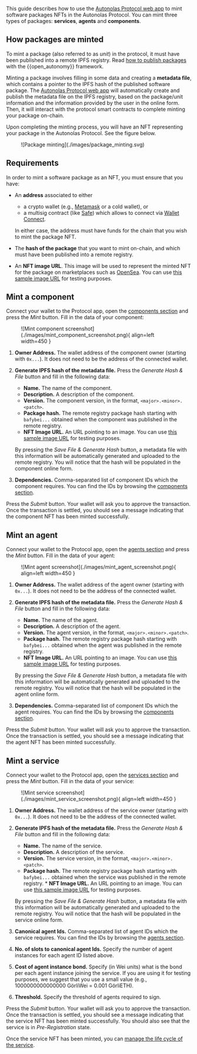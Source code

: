 This guide describes how to use the [Autonolas Protocol web app](https://protocol.autonolas.network/) to mint software packages NFTs in the Autonolas Protocol. You can mint three types of packages: **services**, **agents** and **components**.

## How packages are minted

To mint a package (also referred to as _unit_) in the protocol, it must have been published into a remote IPFS registry. Read [how to publish packages](https://docs.autonolas.network/open-autonomy/guides/publish_fetch_packages/) with the {{open_autonomy}} framework.

Minting a package involves filling in some data and creating a **metadata file**, which contains a pointer to the IPFS hash of the published software package.
The [Autonolas Protocol web app](https://protocol.autonolas.network/) will automatically create and publish the metadata file on the IPFS registry, based on the package/unit information and the information provided by the user in the online form. Then, it will interact with the protocol smart contracts to complete minting your package on-chain.

Upon completing the minting process, you will have an NFT representing your package in the Autonolas Protocol. See the figure below.

<figure markdown>
![Package minting](./images/package_minting.svg)
</figure>

## Requirements

In order to mint a software package as an NFT, you must ensure that you have:

* An **address** associated to either

    * a crypto wallet (e.g., [Metamask](https://metamask.io/) or a cold wallet), or
    * a multisig contract (like [Safe](https://safe.global/)) which allows to connect via [Wallet Connect](https://walletconnect.com/).
  
    In either case, the address must have funds for the chain that you wish to mint the package NFT.

* The **hash of the package** that you want to mint on-chain, and which must have been published into a remote registry.

* An **NFT image URL**. This image will be used to represent the minted NFT for the package on marketplaces such as [OpenSea](https://opensea.io/). You can use [this sample image URL](https://gateway.autonolas.tech/ipfs/Qmbh9SQLbNRawh9Km3PMEDSxo77k1wib8fYZUdZkhPBiev) for testing purposes.

## Mint a component

Connect your wallet to the Protocol app, open the [components section](https://protocol.autonolas.network/components) and press the _Mint_ button. Fill in the data of your component:

<figure markdown>
![Mint component screenshot](./images/mint_component_screenshot.png){ align=left width=450 }
</figure>


  1. **Owner Address.** The wallet address of the component owner (starting with `0x...`). It does not need to be the address of the connected wallet.

  2. **Generate IPFS hash of the metadata file.** Press the _Generate Hash & File_ button and fill in the following data:

      * **Name.** The name of the component.
      * **Description.** A description of the component.
      * **Version.** The component version, in the format, `<major>.<minor>.<patch>`.
      * **Package hash.** The remote registry package hash starting with `bafybei...` obtained when the component was published in the remote registry.
      * **NFT Image URL.** An URL pointing to an image. You can use [this sample image URL](https://gateway.autonolas.tech/ipfs/Qmbh9SQLbNRawh9Km3PMEDSxo77k1wib8fYZUdZkhPBiev) for testing purposes.

      By pressing the _Save File & Generate Hash_ button, a metadata file with this information will be automatically generated and uploaded to the remote registry. You will notice that the hash will be populated in the component online form.

  3. **Dependencies.** Comma-separated list of component IDs which the component requires. You can find the IDs by browsing the [components section](https://protocol.autonolas.network/components).

Press the _Submit_ button. Your wallet will ask you to approve the transaction. Once the transaction is settled, you should see a message indicating that the component NFT has been minted successfully.

## Mint an agent

Connect your wallet to the Protocol app, open the [agents section](https://protocol.autonolas.network/agents) and press the _Mint_ button. Fill in the data of your agent:

<figure markdown>
![Mint agent screenshot](./images/mint_agent_screenshot.png){ align=left width=450 }
</figure>


  1. **Owner Address.** The wallet address of the agent owner (starting with `0x...`). It does not need to be the address of the connected wallet.

  2. **Generate IPFS hash of the metadata file.** Press the _Generate Hash & File_ button and fill in the following data:

      * **Name.** The name of the agent.
      * **Description.** A description of the agent.
      * **Version.** The agent version, in the format, `<major>.<minor>.<patch>`.
      * **Package hash.** The remote registry package hash starting with `bafybei...` obtained when the agent was published in the remote registry.
      * **NFT Image URL.** An URL pointing to an image. You can use [this sample image URL](https://gateway.autonolas.tech/ipfs/Qmbh9SQLbNRawh9Km3PMEDSxo77k1wib8fYZUdZkhPBiev) for testing purposes.

      By pressing the _Save File & Generate Hash_ button, a metadata file with this information will be automatically generated and uploaded to the remote registry. You will notice that the hash will be populated in the agent online form.

  3. **Dependencies.** Comma-separated list of component IDs which the agent requires. You can find the IDs by browsing the [components section](https://protocol.autonolas.network/components).

Press the _Submit_ button. Your wallet will ask you to approve the transaction. Once the transaction is settled, you should see a message indicating that the agent NFT has been minted successfully.

## Mint a service

Connect your wallet to the Protocol app, open the [services section](https://protocol.autonolas.network/services) and press the _Mint_ button. Fill in the data of your service:

<figure markdown>
![Mint service screenshot](./images/mint_service_screenshot.png){ align=left width=450 }
</figure>


  1. **Owner Address.** The wallet address of the service owner (starting with `0x...`). It does not need to be the address of the connected wallet.

  2. **Generate IPFS hash of the metadata file.** Press the _Generate Hash & File_ button and fill in the following data:

      * **Name.** The name of the service.
      * **Description.** A description of the service.
      * **Version.** The service version, in the format, `<major>.<minor>.<patch>`.
      * **Package hash.** The remote registry package hash starting with `bafybei...` obtained when the service was published in the remote registry.      * **NFT Image URL.** An URL pointing to an image. You can use [this sample image URL](https://gateway.autonolas.tech/ipfs/Qmbh9SQLbNRawh9Km3PMEDSxo77k1wib8fYZUdZkhPBiev) for testing purposes.

      By pressing the _Save File & Generate Hash_ button, a metadata file with this information will be automatically generated and uploaded to the remote registry. You will notice that the hash will be populated in the service online form.

  3. **Canonical agent Ids.** Comma-separated list of agent IDs which the service requires. You can find the IDs by browsing the [agents section](https://protocol.autonolas.network/agents).

  4. **No. of slots to canonical agent Ids.** Specify the number of agent instances for each agent ID listed above.

  5. **Cost of agent instance bond.** Specify (in Wei units) what is the bond per each agent instance  joining the service. If you are using it for testing purposes, we suggest that you use a small value (e.g., 1000000000000000 GörliWei = 0.001 GörliETH).

  6. **Threshold.** Specify the threshold of agents required to sign.

Press the _Submit_ button. Your  wallet will ask you to approve the transaction. Once the transaction is settled, you should see a message indicating that the service NFT has been minted successfully. You should also see that the service is in _Pre-Registration_ state.

Once the service NFT has been minted, you can [manage the life cycle of the service](./life_cycle_of_a_service.md).
